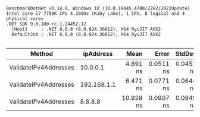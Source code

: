 ```

BenchmarkDotNet v0.14.0, Windows 10 (10.0.19045.4780/22H2/2022Update)
Intel Core i7-7700K CPU 4.20GHz (Kaby Lake), 1 CPU, 8 logical and 4 physical cores
.NET SDK 9.0.100-rc.1.24452.12
  [Host]     : .NET 8.0.8 (8.0.824.36612), X64 RyuJIT AVX2
  DefaultJob : .NET 8.0.8 (8.0.824.36612), X64 RyuJIT AVX2


```
| Method                | ipAddress   | Mean      | Error     | StdDev    | Allocated |
|---------------------- |------------ |----------:|----------:|----------:|----------:|
| ValidateIPv4Addresses | 10.0.0.1    |  4.891 ns | 0.0511 ns | 0.0453 ns |         - |
| ValidateIPv4Addresses | 192.168.1.1 |  6.471 ns | 0.0771 ns | 0.0644 ns |         - |
| ValidateIPv4Addresses | 8.8.8.8     | 10.928 ns | 0.0907 ns | 0.0849 ns |         - |
